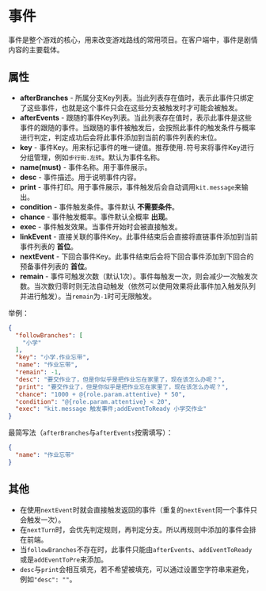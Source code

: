 # 事件

事件是整个游戏的核心，用来改变游戏路线的常用项目。在客户端中，事件是剧情内容的主要载体。

## 属性

- __afterBranches__ - 所属分支Key列表。当此列表存在值时，表示此事件只绑定了这些事件，也就是这个事件只会在这些分支被触发时才可能会被触发。
- __afterEvents__ - 跟随的事件Key列表。当此列表存在值时，表示此事件是这些事件的跟随的事件。当跟随的事件被触发后，会按照此事件的触发条件与概率进行判定，判定成功后会将此事件添加到当前的事件列表的末位。
- __key__ - 事件Key。用来标记事件的唯一键值。推荐使用`.`符号来将事件Key进行分组管理，例如`步行街.左转`。默认为事件名称。
- __name(must)__ - 事件名称。用于事件展示。
- __desc__ - 事件描述。用于说明事件内容。
- __print__ - 事件打印。用于事件展示，事件触发后会自动调用`kit.message`来输出。
- __condition__ - 事件触发条件。事件默认 __不需要条件__。
- __chance__ - 事件触发概率。事件默认全概率 __出现__。
- __exec__ - 事件触发效果。当事件开始时会被直接触发。
- __linkEvent__ - 直接关联的事件Key。此事件结束后会直接将直链事件添加到当前事件列表的 __首位__。
- __nextEvent__ - 下回合事件Key。此事件结束后会将下回合事件添加到下回合的预备事件列表的 __首位__。
- __remain__ - 事件可触发次数（默认1次）。事件每触发一次，则会减少一次触发次数。当次数归零时则无法自动触发（依然可以使用效果将此事件加入触发队列并进行触发）。当`remain`为`-1`时可无限触发。

举例：

```json
{
  "followBranches": [
    "小学"
  ],
  "key": "小学.作业忘带",
  "name": "作业忘带",
  "remain": -1,
  "desc": "要交作业了，但是你似乎是把作业忘在家里了，现在该怎么办呢？",
  "print": "要交作业了，但是你似乎是把作业忘在家里了，现在该怎么办呢？",
  "chance": "1000 + @{role.param.attentive} * 50",
  "condition": "@{role.param.attentive} < 20",
  "exec": "kit.message 触发事件;addEventToReady 小学交作业"
}
```

最简写法（`afterBranches`与`afterEvents`按需填写）：

```json
{
  "name": "作业忘带"
}
```

## 其他

- 在使用`nextEvent`时就会直接触发返回的事件（重复的`nextEvent`同一个事件只会触发一次）。
- 在`nextTurn`时，会优先判定规则，再判定分支。所以再规则中添加的事件会排在前端。
- 当`followBranches`不存在时，此事件只能由`afterEvents`、`addEventToReady`或是`addEventToPre`来添加。
- `desc`与`print`会相互填充，若不希望被填充，可以通过设置空字符串来避免，例如`"desc": ""`。